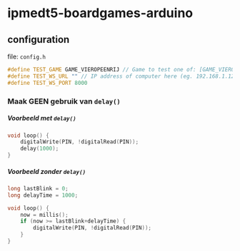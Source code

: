 # ipmedt5-boardgames-arduino

## configuration
file: `config.h`
```c++
#define TEST_GAME GAME_VIEROPEENRIJ // Game to test one of: [GAME_VIEROPEENRIJ, GAME_THIRTYSECONDS, GAME_TRIVIALPURSUIT, GAME_VLOTTEGEESTEN, GAME_GANZENBORD]
#define TEST_WS_URL "" // IP address of computer here (eg. 192.168.1.123)
#define TEST_WS_PORT 8000
```

### Maak GEEN gebruik van `delay()`
##### Voorbeeld met `delay()`
```c++
void loop() {
	digitalWrite(PIN, !digitalRead(PIN));
	delay(1000);
}
```
##### Voorbeeld zonder `delay()`
```c++
long lastBlink = 0;
long delayTime = 1000;

void loop() {
	now = millis();
	if (now >= lastBlink+delayTime) {
		digitalWrite(PIN, !digitalRead(PIN));
	}
}
```

